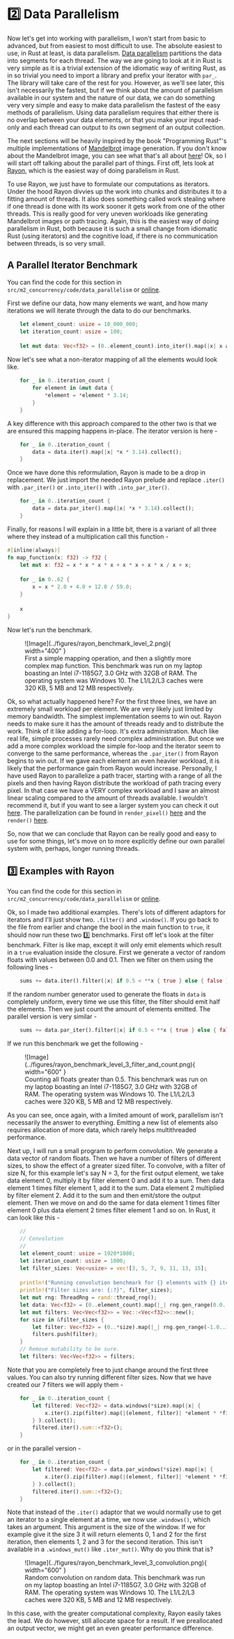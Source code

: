 # 2️⃣ Data Parallelism
Now let's get into working with parallelism, I won't start from basic to advanced, but from
easiest to most difficult to use. The absolute easiest to use, in Rust at least, is data parallelism.
[Data parallelism](https://en.wikipedia.org/wiki/Data_parallelism) partitions the data into segments
for each thread. The way we are going to look at it in Rust is very simple as it is a trivial extension
of the idiomatic way of writing Rust, as in so trivial you need to import a library and prefix your iterator
with ```par_```. The library will take care of the rest for you.  However, as we'll see later, this isn't
necessarily the fastest, but if we think about the amount of parallelism available in our system and
the nature of our data, we can do something very very simple and easy to make data parallelism the fastest
of the easy methods of parallelism. Using data parallelism requires that either there is no overlap between
your data elements, or that you make your input read-only and each thread can output to its own segment
of an output collection.

The next sections will be heavily inspired by the book "Programming Rust"'s multiple implementations of
[Mandelbrot](https://github.com/ProgrammingRust/mandelbrot/) image generation.
If you don't know about the Mandelbrot image, you can see what that's all about
[here](https://www.co-pylit.org/courses/cosc1337/lectures/17-Complex-Numbers/02-mandelbrot-math.html)!
Ok, so I will start off talking about the parallel part of things. First off, lets look at
[Rayon](https://github.com/rayon-rs/rayon), which is the easiest way of doing parallelism in Rust.

To use Rayon, we just have to formulate our computations as iterators. Under the hood Rayon divvies up the work
into chunks and distributes it to a fitting amount of threads. It also does something called work stealing where if
one thread is done with its work sooner it gets work from one of the other threads. This is really good
for very uneven workloads like generating Mandelbrot images or path tracing. Again, this is the easiest
way of doing parallelism in Rust, both because it is such a small change from idiomatic Rust (using iterators)
and the cognitive load, if there is no communication between threads, is so very small.

## A Parallel Iterator Benchmark
You can find the code for this section in ```src/m2_concurrency/code/data_parallelism``` or
[online](https://github.com/absorensen/the-guide/tree/main/m2_concurrency/code/data_parallelism).

First we define our data, how many elements we want, and how many iterations we will iterate through
the data to do our benchmarks.

```rust
    let element_count: usize = 10_000_000;
    let iteration_count: usize = 100;

    let mut data: Vec<f32> = (0..element_count).into_iter().map(|x| x as f32).collect();
```

Now let's see what a non-iterator mapping of all the elements would look like.

```rust
    for _ in 0..iteration_count {
        for element in &mut data {
            *element = *element * 3.14;
        }
    }
```

A key difference with this approach compared to the other two is that we are ensured this mapping happens in-place.
The iterator version is here -

```rust
    for _ in 0..iteration_count {
        data = data.iter().map(|x| *x * 3.14).collect();
    }
```

Once we have done this reformulation, Rayon is made to be a drop in replacement. We just
import the needed Rayon prelude and replace ```.iter()``` with ```.par_iter()``` or
```.into_iter()``` with ```.into_par_iter()```.

```rust
    for _ in 0..iteration_count {
        data = data.par_iter().map(|x| *x * 3.14).collect();
    }
```

Finally, for reasons I will explain in a little bit, there is a variant of all three where they instead of a
multiplication call this function -

```rust
#[inline(always)]
fn map_function(x: f32) -> f32 {
    let mut x: f32 = x * x * x * x + x * x + x * x / x + x;

    for _ in 0..62 {
        x = x * 2.0 + 4.0 + 12.0 / 59.0;
    }

    x
}
```

Now let's run the benchmark.

<figure markdown>
![Image](../figures/rayon_benchmark_level_2.png){ width="400" }
<figcaption>
First a simple mapping operation, and then a slightly more complex map function.
This benchmark was run on my laptop boasting an Intel i7-1185G7, 3.0 GHz with 32GB of RAM. The operating system was
Windows 10. The L1/L2/L3 caches were 320 KB, 5 MB and 12 MB respectively.
</figcaption>
</figure>

Ok, so what actually happened here? For the first three lines, we have an extremely small workload per element.
We are very likely just limited by memory bandwidth. The simplest implementation seems to win out. Rayon needs to
make sure it has the amount of threads ready and to distribute the work. Think of it like adding a for-loop. It's
extra administration. Much like real life, simple processes rarely need complex administration. But once
we add a more complex workload the simple for-loop and the iterator seem to converge to the same performance,
whereas the ```.par_iter()``` from Rayon begins to win out. If we gave each element an even heavier workload,
it is likely that the performance gain from Rayon would increase. Personally, I have used Rayon to parallelize
a path tracer, starting with a range of all the pixels and then having Rayon distribute the workload of
path tracing every pixel. In that case we have a VERY complex workload and I saw an almost linear scaling
compared to the amount of threads available. I wouldn't recommend it, but if you want to see a larger system
you can check it out [here](https://github.com/absorensen/raytracing_in_rust). The parallelization can be found
in ```render_pixel()```
[here](https://github.com/absorensen/raytracing_in_rust/blob/main/src/render/integrator.rs)
and the ```render()``` [here](https://github.com/absorensen/raytracing_in_rust/blob/main/src/lib.rs).

So, now that we can conclude that Rayon can be really good and easy to use for some things, let's move on
to more explicitly define our own parallel system with, perhaps, longer running threads.

## 3️⃣ Examples with Rayon
You can find the code for this section in ```src/m2_concurrency/code/data_parallelism``` or
[online](https://github.com/absorensen/the-guide/tree/main/m2_concurrency/code/data_parallelism).

Ok, so I made two additional examples. There's lots of different adaptors for iterators and I'll just show two.
```.filter()``` and ```.window()```. If you go back to the file from earlier and change the bool in the
main function to ```true```, it should now run these two 3️⃣ benchmarks. First off let's look at the filter
benchmark. Filter is like map, except it will only emit elements which result in a ```true``` evaluation inside the
closure. First we generate a vector of random floats with values between 0.0 and 0.1. Then we filter on them
using the following lines -

```rust
    sums += data.iter().filter(|x| if 0.5 < **x { true } else { false }).count();
```

If the random number generator used to generate the floats in ```data``` is completely uniform, every time we use
this filter, the filter should emit half the elements. Then we just count the amount of elements emitted.
The parallel version is very similar -

```rust
    sums += data.par_iter().filter(|x| if 0.5 < **x { true } else { false }).count();
```

If we run this benchmark we get the following -

<figure markdown>
![Image](../figures/rayon_benchmark_level_3_filter_and_count.png){ width="600" }
<figcaption>
Counting all floats greater than 0.5.
This benchmark was run on my laptop boasting an Intel i7-1185G7, 3.0 GHz with 32GB of RAM. The operating system was
Windows 10. The L1/L2/L3 caches were 320 KB, 5 MB and 12 MB respectively.
</figcaption>
</figure>

As you can see, once again, with a limited amount of work, parallelism isn't necessarily the answer to everything.
Emitting a new list of elements also requires allocation of more data, which rarely helps multithreaded performance.

Next up, I will run a small program to perform convolution. We generate a data vector of random floats. Then we have
a number of filters of different sizes, to show the effect of a greater sized filter. To convolve, with a filter
of size N, for this example let's say N = 3, for the first output element, we take data element 0, multiply it
by filter element 0 and add it to a sum. Then data element 1 times filter element 1, add it to the sum. Data
element 2 multiplied by filter element 2. Add it to the sum and then emit/store the output element. Then we move on
and do the same for data element 1 times filter element 0 plus data element 2 times filter element 1 and so on. In Rust,
it can look like this -

```rust
    //
    // Convolution
    //
    let element_count: usize = 1920*1080;
    let iteration_count: usize = 1000;
    let filter_sizes: Vec<usize> = vec![3, 5, 7, 9, 11, 13, 15];

    println!("Running convolution benchmark for {} elements with {} iterations!", element_count, iteration_count);
    println!("Filter sizes are: {:?}", filter_sizes);
    let mut rng: ThreadRng = rand::thread_rng();
    let data: Vec<f32> = (0..element_count).map(|_| rng.gen_range(0.0..1.0)).collect();
    let mut filters: Vec<Vec<f32>> = Vec::<Vec<f32>>::new();
    for size in &filter_sizes {
        let filter: Vec<f32> = (0..*size).map(|_| rng.gen_range(-1.0..1.0)).collect();
        filters.push(filter);
    }
    // Remove mutability to be sure.
    let filters: Vec<Vec<f32>> = filters;
```

Note that you are completely free to just change around the first three values. You can also try
running different filter sizes. Now that we have created our 7 filters we will apply them -

```rust
    for _ in 0..iteration_count {
        let filtered: Vec<f32> = data.windows(*size).map(|x| {
            x.iter().zip(filter).map(|(element, filter)| *element * *filter).sum()
        } ).collect();
        filtered.iter().sum::<f32>();
    }
```

or in the parallel version -

```rust
    for _ in 0..iteration_count {
        let filtered: Vec<f32> = data.par_windows(*size).map(|x| {
            x.iter().zip(filter).map(|(element, filter)| *element * *filter).sum()
        } ).collect();
        filtered.iter().sum::<f32>();
    }
```

Note that instead of the ```.iter()``` adaptor that we would normally use to get an iterator to a single
element at a time, we now use ```.windows()```, which takes an argument. This argument is the size of the window.
If we for example give it the size 3 it will return elements 0, 1 and 2 for the first iteration, then
elements 1, 2 and 3 for the second iteration. This isn't available in a ```.windows_mut()``` like ```.iter_mut()```.
Why do you think that is?

<figure markdown>
![Image](../figures/rayon_benchmark_level_3_convolution.png){ width="600" }
<figcaption>
Random convolution on random data.
This benchmark was run on my laptop boasting an Intel i7-1185G7, 3.0 GHz with 32GB of RAM. The operating system was
Windows 10. The L1/L2/L3 caches were 320 KB, 5 MB and 12 MB respectively.
</figcaption>
</figure>

In this case, with the greater computational complexity, Rayon easily takes the lead. We do however, still allocate
space for a result. If we preallocated an output vector, we might get an even greater performance difference.
